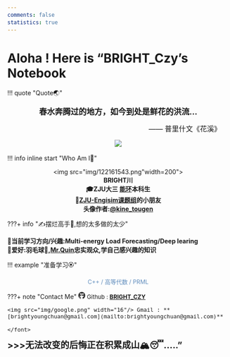 ```yaml
---
comments: false
statistics: true
---
```


# Aloha ! Here is “BRIGHT_Czy’s Notebook



!!! quote "Quote🌏"
    <center>
    <font size=4>
    <B>
    春水奔腾过的地方，如今到处是鲜花的洪流...
    </B>
    </font>
    </center>
    <p align="right"><font size=3>—— 普里什文《花溪》 &nbsp; &nbsp; </font></p>

<center>
  <img src="img/wallhaven-wel216_3840x2400.png" width="800"/>
</center>

!!! info inline start "Who Am I🧐" 
    <center>
    <img src="img/122161543.png"width=200">
    <div style="text-align: font-size:20px;font-weight:bold">BRIGHT川 </div>
    <div style="text-align: font-size:20px;font-weight:bold">🎓ZJU大三
    [能环](http://www.doe.zju.edu.cn/)本科生 </div>
    <div style="text-align: font-size:20px;font-weight:bold">🔬**[ZJU-Engisim课题组](https://mp.weixin.qq.com/s/J8ZENZ5obwS8viFMMGiqJw)**的小朋友 </div>
    <div style="text-align: font-size:3px;">头像作者:**[@kine_tougen](https://twitter.com/kine_tougen)**</div>
    </center>

???+ info "✍摆烂高手🤣,想的太多做的太少"
    <div style="text-align: font-size:45px;font-weight:bold">🔮当前学习方向/兴趣:<B>Multi-energy Load Forecasting</B>/Deep learing </div>
    <div style="text-align: font-size:20px;font-weight:bold">🐰爱好:羽毛球🏸,[Mr.Quin](https://space.bilibili.com/15810/dynamic)忠实观众,学自己感兴趣的知识</div>
    <div style="text-align: font-size:20px;font-weight:bold"></div>


!!! example "准备学习🏵"
    <center>
    <font  color= #608DBD size=2>
    C++ / 高等代数 / PRML
    </font>
    </center>
    
???+ note "Contact Me"
    <font size=2>
    <img src="img/github.png" width="16"/> Github : **[BRIGHT_CZY](https://github.com/czy1101kksk?tab=repositories)**
    
    <img src="img/google.png" width="16"/> Gmail : **[brightyoungchuan@gmail.com](mailto:brightyoungchuan@gmail.com)**
    
    </font>


<div style="text-align: left;font-size:20px;font-weight:bold">>>>无法改变的后悔正在积累成山🏔😴.....” </div>



